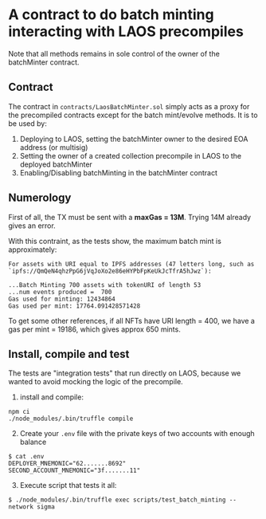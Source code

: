 # A contract to do batch minting interacting with LAOS precompiles

Note that all methods remains in sole control of the owner of the batchMinter contract.

## Contract

The contract in `contracts/LaosBatchMinter.sol` simply acts as a proxy for the precompiled contracts except
for the batch mint/evolve methods. It is to be used by:

1. Deploying to LAOS, setting the batchMinter owner to the desired EOA address (or multisig)
2. Setting the owner of a created collection precompile in LAOS to the deployed batchMinter
3. Enabling/Disabling batchMinting in the batchMinter contract

## Numerology

First of all, the TX must be sent with a **maxGas = 13M**. Trying 14M already gives an error.

With this contraint, as the tests show, the maximum batch mint is approximately:

```
For assets with URI equal to IPFS addresses (47 letters long, such as `ipfs://QmQeN4qhzPpG6jVqJoXo2e86eHYPbFpKeUkJcTfrA5hJwz`):

...Batch Minting 700 assets with tokenURI of length 53
...num events produced =  700
Gas used for minting: 12434864
Gas used per mint: 17764.091428571428
```

To get some other references, if all NFTs have URI length = 400, we have a gas per mint = 19186, which gives approx 650 mints.


## Install, compile and test

The tests are "integration tests" that run directly on LAOS, because we wanted to avoid mocking the logic of the precompile.

1. install and compile:
```shell
npm ci
./node_modules/.bin/truffle compile
```

2. Create your `.env` file with the private keys of two accounts with enough balance

```shell
$ cat .env
DEPLOYER_MNEMONIC="62.......8692"
SECOND_ACCOUNT_MNEMONIC="3f.......11"
```

3. Execute script that tests it all:
```shell
$ ./node_modules/.bin/truffle exec scripts/test_batch_minting --network sigma
```
